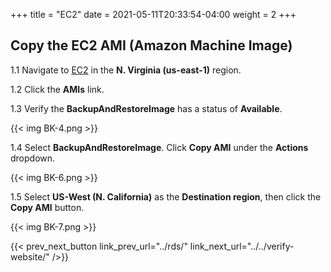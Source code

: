 +++
title = "EC2"
date =  2021-05-11T20:33:54-04:00
weight = 2
+++

## Copy the EC2 AMI (Amazon Machine Image)

1.1 Navigate to [EC2](https://us-east-1.console.aws.amazon.com/ec2/home?region=us-east-1#/) in the **N. Virginia (us-east-1)** region.

1.2 Click the **AMIs** link.

1.3 Verify the **BackupAndRestoreImage** has a status of **Available**.

{{< img BK-4.png >}}

1.4 Select **BackupAndRestoreImage**.  Click **Copy AMI** under the **Actions** dropdown.

{{< img BK-6.png >}}

1.5 Select **US-West (N. California)** as the **Destination region**, then click the **Copy AMI** button.

{{< img BK-7.png >}}

{{< prev_next_button link_prev_url="../rds/" link_next_url="../../verify-website/" />}}
